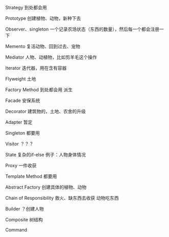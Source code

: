 Strategy  到处都会用

Prototype 创建植物、动物，新种下去

Observer、singleton 一个记录农场状态（东西的数量），然后每一个都会注册一下

Memento 复活动物、回到过去、宠物

Mediator 人物、动植物，比如剪羊毛这个操作

Iterator 迭代器，用在含有容器

Flyweight 土地

Factory Method 到处都会用 派生

Facade 安保系统

Decorator 建筑物的，土地、农舍的升级

Adapter 暂定

Singleton 都要用

Visitor ？？？

State 复杂的if-else 例子：人物身体情况

Proxy 一件收获

Template Method 都要用

Abstract Factory 创建具体的植物、动物

Chain of Responsibility 救火、缺东西去收获 动物吃东西

Builder ？创建人物

Composite  树结构

Command 